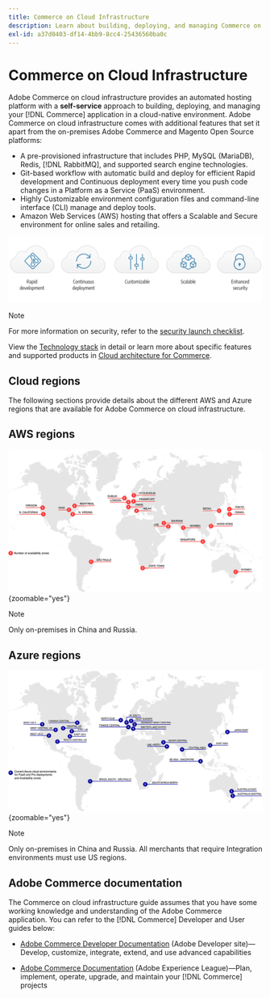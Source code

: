 ```yaml
---
title: Commerce on Cloud Infrastructure
description: Learn about building, deploying, and managing Commerce on Cloud infrastructure.
exl-id: a37d0403-df14-4bb9-8cc4-25436560ba0c
---
```

# Commerce on Cloud Infrastructure

Adobe Commerce on cloud infrastructure provides an automated hosting platform with a **self-service** approach to building, deploying, and managing your [!DNL Commerce] application in a cloud-native environment. Adobe Commerce on cloud infrastructure comes with additional features that set it apart from the on-premises Adobe Commerce and Magento Open Source platforms:

- A pre-provisioned infrastructure that includes PHP, MySQL (MariaDB), Redis, [!DNL RabbitMQ], and supported search engine technologies.
- Git-based workflow with automatic build and deploy for efficient Rapid development and Continuous deployment every time you push code changes in a Platform as a Service (PaaS) environment.
- Highly Customizable environment configuration files and command-line interface (CLI) manage and deploy tools.
- Amazon Web Services (AWS) hosting that offers a Scalable and Secure environment for online sales and retailing.

![Cloud benefits](../assets/CloudBenefits.svg)

>[!NOTE] 
>
>For more information on security, refer to the [security launch checklist](https://experienceleague.adobe.com/en/docs/commerce-on-cloud/user-guide/launch/checklist#security-configuration).

View the [Technology stack](architecture/tech-stack.md) in detail or learn more about specific features and supported products in [Cloud architecture for Commerce](architecture/cloud-architecture.md).

<div id="recs-overview-body-1"></div>
<div id="recs-overview-body-2"></div>
<div id="recs-overview-body-3"></div>
<div id="recs-overview-body-4"></div>
<div id="recs-overview-body-5"></div>
<div id="recs-overview-body-6"></div>

## Cloud regions

The following sections provide details about the different AWS and Azure regions that are available for Adobe Commerce on cloud infrastructure.

## AWS regions

![Diagram showing AWS regions](../assets/aws-regions.svg){zoomable="yes"}

>[!NOTE]
>
> Only on-premises in China and Russia.

## Azure regions

![Diagram showing Azure regions](../assets/azure-regions.svg){zoomable="yes"}

>[!NOTE]
>
> Only on-premises in China and Russia. All merchants that require Integration environments must use US regions.

## Adobe Commerce documentation

The Commerce on cloud infrastructure guide assumes that you have some working knowledge and understanding of the Adobe Commerce application. You can refer to the [!DNL Commerce] Developer and User guides below:

- [Adobe Commerce Developer Documentation](https://developer.adobe.com/commerce/docs/) (Adobe Developer site)—Develop, customize, integrate, extend, and use advanced capabilities

- [Adobe Commerce Documentation](https://experienceleague.adobe.com/docs/commerce.html) (Adobe Experience League)—Plan, implement, operate, upgrade, and maintain your [!DNL Commerce] projects
